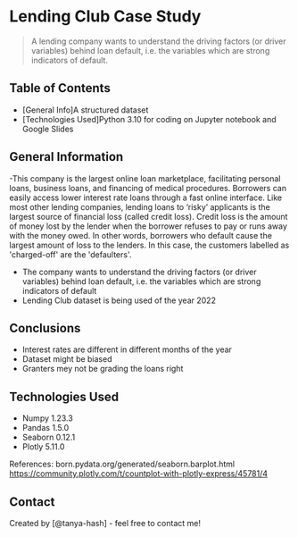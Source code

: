 # Lending Club Case Study
> A lending company wants to understand the driving factors (or driver variables) behind loan default, i.e. the variables which are strong indicators of default.



## Table of Contents
* [General Info]A structured dataset
* [Technologies Used]Python 3.10 for coding on Jupyter notebook and Google Slides

## General Information
-This company is the largest online loan marketplace, facilitating personal loans, business loans, and financing of medical procedures. Borrowers can easily access lower interest rate loans through a fast online interface. 
Like most other lending companies, lending loans to ‘risky’ applicants is the largest source of financial loss (called credit loss). Credit loss is the amount of money lost by the lender when the borrower refuses to pay or runs away with the money owed. In other words, borrowers who default cause the largest amount of loss to the lenders. In this case, the customers labelled as 'charged-off' are the 'defaulters'.
- The company wants to understand the driving factors (or driver variables) behind loan default, i.e. the variables which are strong indicators of default
- Lending Club dataset is being used of the year 2022

## Conclusions
- Interest rates are different in different months of the year
- Dataset might be biased
- Granters mey not be grading the loans right


## Technologies Used
- Numpy 1.23.3
- Pandas 1.5.0
- Seaborn 0.12.1
- Plotly 5.11.0

References:
born.pydata.org/generated/seaborn.barplot.html
https://community.plotly.com/t/countplot-with-plotly-express/45781/4

## Contact
Created by [@tanya-hash] - feel free to contact me!
